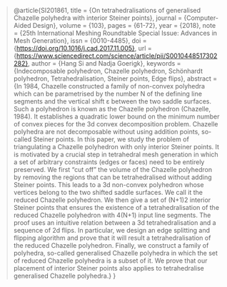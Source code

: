 > @article{SI201861,
title = {On tetrahedralisations of generalised Chazelle polyhedra with interior Steiner points},
journal = {Computer-Aided Design},
volume = {103},
pages = {61-72},
year = {2018},
note = {25th International Meshing Roundtable Special Issue: Advances in Mesh Generation},
issn = {0010-4485},
doi = {https://doi.org/10.1016/j.cad.2017.11.005},
url = {https://www.sciencedirect.com/science/article/pii/S0010448517302282},
author = {Hang Si and Nadja Goerigk},
keywords = {Indecomposable polyhedron, Chazelle polyhedron, Schönhardt polyhedron, Tetrahedralisation, Steiner points, Edge flips},
abstract = {In 1984, Chazelle constructed a family of non-convex polyhedra which can be parametrised by the number N of the defining line segments and the vertical shift ε between the two saddle surfaces. Such a polyhedron is known as the Chazelle polyhedron (Chazelle, 1984). It establishes a quadratic lower bound on the minimum number of convex pieces for the 3d convex decomposition problem. Chazelle polyhedra are not decomposable without using addition points, so-called Steiner points. In this paper, we study the problem of triangulating a Chazelle polyhedron with only interior Steiner points. It is motivated by a crucial step in tetrahedral mesh generation in which a set of arbitrary constraints (edges or faces) need to be entirely preserved. We first “cut off” the volume of the Chazelle polyhedron by removing the regions that can be tetrahedralised without adding Steiner points. This leads to a 3d non-convex polyhedron whose vertices belong to the two shifted saddle surfaces. We call it the reduced Chazelle polyhedron. We then give a set of (N+1)2 interior Steiner points that ensures the existence of a tetrahedralisation of the reduced Chazelle polyhedron with 4(N+1) input line segments. The proof uses an intuitive relation between a 3d tetrahedralisation and a sequence of 2d flips. In particular, we design an edge splitting and flipping algorithm and prove that it will result a tetrahedralisation of the reduced Chazelle polyhedron. Finally, we construct a family of polyhedra, so-called generalised Chazelle polyhedra in which the set of reduced Chazelle polyhedra is a subset of it. We prove that our placement of interior Steiner points also applies to tetrahedralise generalised Chazelle polyhedra.}
}